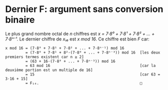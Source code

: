 # Dernier F: argument sans conversion binaire

Le plus grand nombre octal de _n_ chiffres est _x = 7·8⁰ + 7·8¹ + 7·8² + ... + 7·8ⁿ⁻¹_.
Le dernier chiffre de _x₁₆_ est _x mod 16_. Ce chiffre est bien _F_ car:

```
x mod 16 = (7·8⁰ + 7·8¹ + 7·8² + ... + 7·8ⁿ⁻¹) mod 16
         = (7·8⁰ + 7·8¹ + 8²·(7·8⁰ + ... + 7·8ⁿ⁻³)) mod 16  [les deux premiers termes existent car n ≥ 2]
         = (63 + 16·(7·8⁰ + ... + 7·8ⁿ⁻³)) mod 16
         = 63 mod 16                                        [car la deuxième portion est un multiple de 16]
         = 15                                               [car 63 = 3·16 + 15]
         = F₁₆.                                             □  
```
